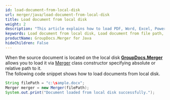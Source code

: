 ```yaml
---
id: load-document-from-local-disk
url: merger/java/load-document-from-local-disk
title: Load document from local disk
weight: 2
description: "This article explains how to load PDF, Word, Excel, PowerPoint documents from local disk when using GroupDocs.Merger for Java."
keywords: Load document from local disk, Load document from file path, Load document with GroupDocs.Merger
productName: GroupDocs.Merger for Java
hideChildren: False
---
```

When the source document is located on the local disk [**GroupDocs.Merger**](https://products.groupdocs.com/merger/java) allows you to load it via [Merger](https://apireference.groupdocs.com/java/merger/com.groupdocs.merger/Merger) class constructor specifying absolute or relative path to it.  
The following code snippet shows how to load documents from local disk.

```java
String filePath = "c:\sample.docx";
Merger merger = new Merger(filePath);
System.out.print("Document loaded from local disk successfully.");
```
